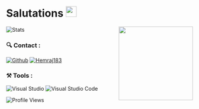 # Salutations <img src="https://github.com/TheDudeThatCode/TheDudeThatCode/blob/master/Assets/Hi.gif" width="29px">

<img align='right' src='https://user-images.githubusercontent.com/5713670/87202985-820dcb80-c2b6-11ea-9f56-7ec461c497c3.gif' width='200'>

![Stats](https://github-readme-stats.vercel.app/api?username=VinceGusmini&show_icons=true&count_private=true&theme=chartreuse-dark&hide=stars)
  
<h3>🔍 Contact :</h3>
<p>
  
</p>
  <a href="https://github.com/VinceGusmini" target="_blank"><img alt="Github" src="https://img.shields.io/badge/GitHub-%2312100E.svg?&style=for-the-badge&logo=Github&logoColor=white" /></a>
  <a href="https://www.linkedin.com/in/vincegsm/" target="blank"><img src="https://img.shields.io/badge/LinkedIn-0077B5?style=for-the-badge&logo=linkedin&logoColor=white" alt="Hemraj183" /></a>

<h3>⚒ Tools :</h3>
<p>
  <a target="_blank"><img alt="Visual Studio" src="https://img.shields.io/badge/Visual%20Studio-%2312100E.svg?logo=visual-studio&style=for-the-badge&logoColor=purple"/></a> 
  <a target="_blank"><img alt="Visual Studio Code" src="https://img.shields.io/badge/Visual%20Studio%20Code-%2312100E.svg?logo=visual-studio-code&style=for-the-badge&logoColor=blue"/></a> 
</p>


![Profile Views](https://visitor-badge.glitch.me/badge?page_id=VinceGusmini.VinceGusmini)
